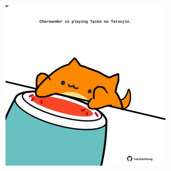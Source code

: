 <!-- built at 21/06/2022, 10:12:34 UTC -->
<p align="center">
  <img width="500" height="500" src="./ReadmeImage.svg">
</p>
